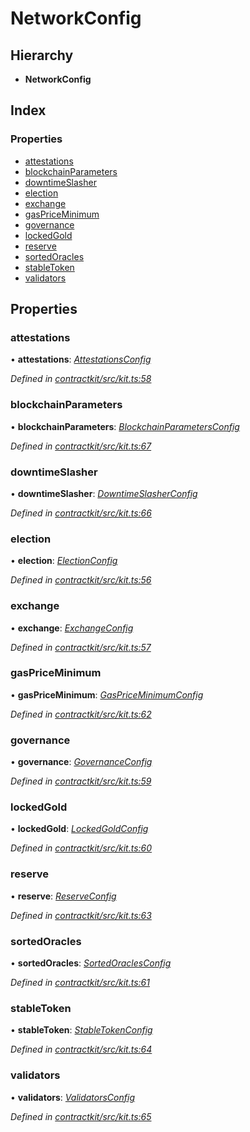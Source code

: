 # NetworkConfig

## Hierarchy

* **NetworkConfig**

## Index

### Properties

* [attestations]()
* [blockchainParameters]()
* [downtimeSlasher]()
* [election]()
* [exchange]()
* [gasPriceMinimum]()
* [governance]()
* [lockedGold]()
* [reserve]()
* [sortedOracles]()
* [stableToken]()
* [validators]()

## Properties

### attestations

• **attestations**: [_AttestationsConfig_]()

_Defined in_ [_contractkit/src/kit.ts:58_](https://github.com/celo-org/celo-monorepo/blob/master/packages/sdk/contractkit/src/kit.ts#L58)

### blockchainParameters

• **blockchainParameters**: [_BlockchainParametersConfig_]()

_Defined in_ [_contractkit/src/kit.ts:67_](https://github.com/celo-org/celo-monorepo/blob/master/packages/sdk/contractkit/src/kit.ts#L67)

### downtimeSlasher

• **downtimeSlasher**: [_DowntimeSlasherConfig_]()

_Defined in_ [_contractkit/src/kit.ts:66_](https://github.com/celo-org/celo-monorepo/blob/master/packages/sdk/contractkit/src/kit.ts#L66)

### election

• **election**: [_ElectionConfig_]()

_Defined in_ [_contractkit/src/kit.ts:56_](https://github.com/celo-org/celo-monorepo/blob/master/packages/sdk/contractkit/src/kit.ts#L56)

### exchange

• **exchange**: [_ExchangeConfig_]()

_Defined in_ [_contractkit/src/kit.ts:57_](https://github.com/celo-org/celo-monorepo/blob/master/packages/sdk/contractkit/src/kit.ts#L57)

### gasPriceMinimum

• **gasPriceMinimum**: [_GasPriceMinimumConfig_]()

_Defined in_ [_contractkit/src/kit.ts:62_](https://github.com/celo-org/celo-monorepo/blob/master/packages/sdk/contractkit/src/kit.ts#L62)

### governance

• **governance**: [_GovernanceConfig_]()

_Defined in_ [_contractkit/src/kit.ts:59_](https://github.com/celo-org/celo-monorepo/blob/master/packages/sdk/contractkit/src/kit.ts#L59)

### lockedGold

• **lockedGold**: [_LockedGoldConfig_]()

_Defined in_ [_contractkit/src/kit.ts:60_](https://github.com/celo-org/celo-monorepo/blob/master/packages/sdk/contractkit/src/kit.ts#L60)

### reserve

• **reserve**: [_ReserveConfig_]()

_Defined in_ [_contractkit/src/kit.ts:63_](https://github.com/celo-org/celo-monorepo/blob/master/packages/sdk/contractkit/src/kit.ts#L63)

### sortedOracles

• **sortedOracles**: [_SortedOraclesConfig_]()

_Defined in_ [_contractkit/src/kit.ts:61_](https://github.com/celo-org/celo-monorepo/blob/master/packages/sdk/contractkit/src/kit.ts#L61)

### stableToken

• **stableToken**: [_StableTokenConfig_]()

_Defined in_ [_contractkit/src/kit.ts:64_](https://github.com/celo-org/celo-monorepo/blob/master/packages/sdk/contractkit/src/kit.ts#L64)

### validators

• **validators**: [_ValidatorsConfig_]()

_Defined in_ [_contractkit/src/kit.ts:65_](https://github.com/celo-org/celo-monorepo/blob/master/packages/sdk/contractkit/src/kit.ts#L65)

